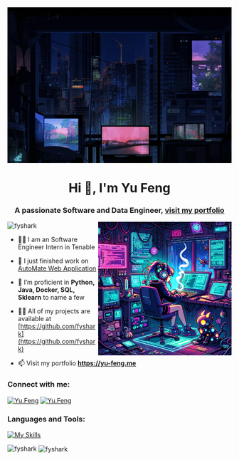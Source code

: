 <img align="center" alt="Coding" style="object-fit: cover; width: 100%; height: 350px" src= "img/background.png" decoding="async" loading="lazy"/>
<h1 align="center">Hi 👋, I'm Yu Feng</h1>
<h3 align="center">A passionate Software and Data Engineer, <a href='https://yu-feng.me/' target='_blank'>visit my portfolio</a> </h3> 
<img align="right" alt="Coding" src= "img/girl-coding.png" decoding="async" loading="lazy" width="300"/>
<p align="left"> <img src="https://komarev.com/ghpvc/?username=fyshark&label=Profile%20views&color=0e75b6&style=flat" alt="fyshark" /> </p>

- 👩‍💻 I am an Software Engineer Intern in Tenable
  
- 🔭 I just finished work on [AutoMate Web Application](https://github.com/fyshark/AutoMateBusyness-NYC) 

- 🌱 I’m proficient in **Python, Java, Docker, SQL, Sklearn** to name a few

- 👨‍💻 All of my projects are available at [https://github.com/fyshark](https://github.com/fyshark)

- 📫 Visit my portfolio **https://yu-feng.me**

<h3 align="left">Connect with me:</h3>
<p align="left">
<a href="https://www.linkedin.com/in/yu-01/" target="_blank"><img align="center" src="https://raw.githubusercontent.com/rahuldkjain/github-profile-readme-generator/master/src/images/icons/Social/linked-in-alt.svg" alt="Yu.Feng" height="30" width="40" /></a>
<a href="https://www.instagram.com/imaginosity_/" target="_blank"><img align="center" src="https://raw.githubusercontent.com/rahuldkjain/github-profile-readme-generator/master/src/images/icons/Social/instagram.svg" alt="Yu.Feng" height="30" width="40" /></a>
</p>

<h3 align="left">Languages and Tools:</h3>

[![My Skills](https://skillicons.dev/icons?i=aws,py,react,html,css,docker,kubernetes,git,ruby,java,sass,postgres,mysql,mongodb,nodejs,expressjs,bash,flask,maven,spring,nginx,rabbitmq,sklearn,vscode&perline=14)](https://github.com/fyshark)

<p><img align="left" src="https://github-readme-stats.vercel.app/api/top-langs?username=fyshark&show_icons=true&locale=en&layout=compact" alt="fyshark" decoding="async" loading="lazy" /></p>

<p>&nbsp;<img align="center" src="https://github-readme-stats.vercel.app/api?username=fyshark&show_icons=true&locale=en" alt="fyshark" loading="lazy" /></p>
